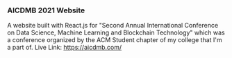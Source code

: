 ### AICDMB 2021 Website

A website built with React.js for "Second Annual International Conference on Data Science, Machine Learning and Blockchain Technology" which was a conference organized by the ACM Student chapter of my college that I'm a part of. Live Link: https://aicdmb.com/
